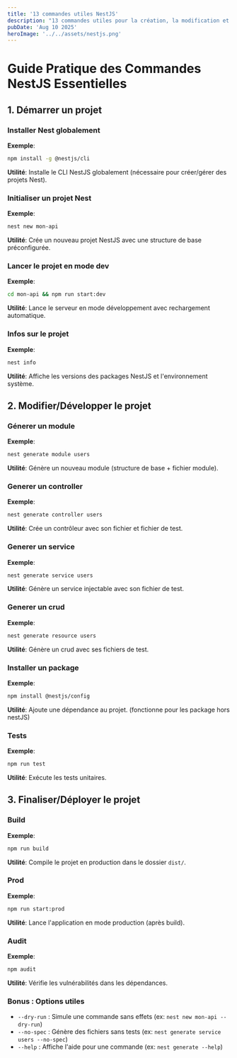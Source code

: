 ```yaml
---
title: '13 commandes utiles NestJS'
description: "13 commandes utiles pour la création, la modification et le lancement d'un projet nestJS"
pubDate: 'Aug 10 2025'
heroImage: '../../assets/nestjs.png'
---
```

# Guide Pratique des Commandes NestJS Essentielles

## 1. Démarrer un projet

### Installer Nest globalement
**Exemple**:  
```bash
npm install -g @nestjs/cli
```

**Utilité**: Installe le CLI NestJS globalement (nécessaire pour créer/gérer des projets Nest).  

### Initialiser un projet Nest
**Exemple**:  
```bash
nest new mon-api
```

**Utilité**: Crée un nouveau projet NestJS avec une structure de base préconfigurée.  

### Lancer le projet en mode dev
**Exemple**:  
```bash
cd mon-api && npm run start:dev
```

**Utilité**: Lance le serveur en mode développement avec rechargement automatique.  

### Infos sur le projet
**Exemple**:  
```bash
nest info
```

**Utilité**: Affiche les versions des packages NestJS et l'environnement système.  

## 2. Modifier/Développer le projet

### Génerer un module
**Exemple**:  
```bash
nest generate module users
```

**Utilité**: Génère un nouveau module (structure de base + fichier module).  

### Generer un controller
**Exemple**:  
```bash
nest generate controller users
```

**Utilité**: Crée un contrôleur avec son fichier et fichier de test.  

### Generer un service
**Exemple**:  
```bash
nest generate service users
```

**Utilité**: Génère un service injectable avec son fichier de test.  

### Generer un crud 
**Exemple**:  
```bash
nest generate resource users
```

**Utilité**: Génère un crud avec ses fichiers de test.  

### Installer un package
**Exemple**:  
```bash
npm install @nestjs/config
```

**Utilité**: Ajoute une dépendance au projet.  (fonctionne pour les package hors nestJS)

### Tests
**Exemple**:  
```bash
npm run test
```

**Utilité**: Exécute les tests unitaires.  

## 3. Finaliser/Déployer le projet

### Build
**Exemple**:  
```bash
npm run build
```

**Utilité**: Compile le projet en production dans le dossier `dist/`.  

### Prod
**Exemple**:  
```bash
npm run start:prod
```

**Utilité**: Lance l'application en mode production (après build).  

### Audit
**Exemple**:  
```bash
npm audit
```

**Utilité**: Vérifie les vulnérabilités dans les dépendances.  

### Bonus : Options utiles
- `--dry-run` : Simule une commande sans effets (ex: `nest new mon-api --dry-run`)
- `--no-spec` : Génère des fichiers sans tests (ex: `nest generate service users --no-spec`)
- `--help` : Affiche l'aide pour une commande (ex: `nest generate --help`)